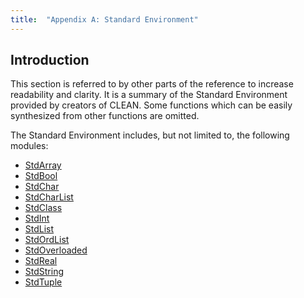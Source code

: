 ```yaml
---
title:  "Appendix A: Standard Environment"
---
```


## Introduction

This section is referred to by other parts of the reference to increase readability and clarity.
It is a summary of the Standard Environment provided by creators of CLEAN.
Some functions which can be easily synthesized from other functions are omitted.

The Standard Environment includes, but not limited to, the following modules:

- [StdArray](appendix-a/stdarray.md)
- [StdBool](appendix-a/stdbool.md)
- [StdChar](appendix-a/stdchar.md)
- [StdCharList](appendix-a/stdcharlist.md)
- [StdClass](appendix-a/stdclass.md)
- [StdInt](appendix-a/stdint.md)
- [StdList](appendix-a/stdlist.md)
- [StdOrdList](appendix-a/stdordlist.md)
- [StdOverloaded](appendix-a/stdoverloaded.md)
- [StdReal](appendix-a/stdreal.md)
- [StdString](appendix-a/stdstring.md)
- [StdTuple](appendix-a/stdtuple.md)

